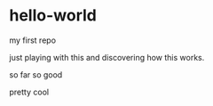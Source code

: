 # hello-world
my first repo


just playing with this and discovering how this works.

so far so good

pretty cool

